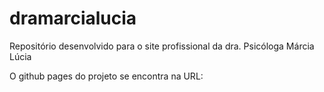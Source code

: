 # dramarcialucia
Repositório desenvolvido para o site profissional da dra. Psicóloga Márcia Lúcia

O github pages do projeto se encontra na URL: 
